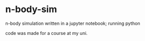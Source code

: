 # n-body-sim
n-body simulation written in a jupyter notebook; running python

code was made for a course at my uni.
